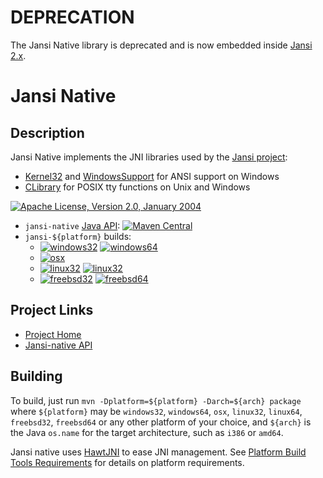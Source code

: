 DEPRECATION
===========

The Jansi Native library is deprecated and is now embedded inside [Jansi 2.x](https://github.com/fusesource/jansi).

Jansi Native
============

Description
-----------

Jansi Native implements the JNI libraries used by the 
[Jansi project](http://fusesource.github.io/jansi/):
- [Kernel32](http://fusesource.github.io/jansi/documentation/native-api/org/fusesource/jansi/internal/Kernel32.html) and [WindowsSupport](http://fusesource.github.io/jansi/documentation/native-api/org/fusesource/jansi/internal/WindowsSupport.html) for ANSI support on Windows
- [CLibrary](http://fusesource.github.io/jansi/documentation/native-api/org/fusesource/jansi/internal/CLibrary.html) for POSIX tty functions on Unix and Windows

[![Apache License, Version 2.0, January 2004](https://img.shields.io/github/license/fusesource/jansi-native.svg?label=License)](http://www.apache.org/licenses/)

* `jansi-native` [Java API](http://fusesource.github.io/jansi/documentation/native-api):
[![Maven Central](https://img.shields.io/maven-central/v/org.fusesource.jansi/jansi-native.svg?label=Maven%20Central)](http://search.maven.org/#search%7Cgav%7C1%7Cg%3A%22org.fusesource.jansi%22%20AND%20a%3A%22jansi-native%22)
* `jansi-${platform}` builds:
  * [![windows32](https://img.shields.io/maven-central/v/org.fusesource.jansi/jansi-windows32.svg?label=windows32)](http://search.maven.org/#search%7Cgav%7C1%7Cg%3A%22org.fusesource.jansi%22%20AND%20a%3A%22jansi-windows32%22)
[![windows64](https://img.shields.io/maven-central/v/org.fusesource.jansi/jansi-windows64.svg?label=windows64)](http://search.maven.org/#search%7Cgav%7C1%7Cg%3A%22org.fusesource.jansi%22%20AND%20a%3A%22jansi-windows64%22)
  * [![osx](https://img.shields.io/maven-central/v/org.fusesource.jansi/jansi-osx.svg?label=osx)](http://search.maven.org/#search%7Cgav%7C1%7Cg%3A%22org.fusesource.jansi%22%20AND%20a%3A%22jansi-osx%22)
  * [![linux32](https://img.shields.io/maven-central/v/org.fusesource.jansi/jansi-linux32.svg?label=linux32)](http://search.maven.org/#search%7Cgav%7C1%7Cg%3A%22org.fusesource.jansi%22%20AND%20a%3A%22jansi-linux32%22)
[![linux32](https://img.shields.io/maven-central/v/org.fusesource.jansi/jansi-linux64.svg?label=linux64)](http://search.maven.org/#search%7Cgav%7C1%7Cg%3A%22org.fusesource.jansi%22%20AND%20a%3A%22jansi-linux64%22)
  * [![freebsd32](https://img.shields.io/maven-central/v/org.fusesource.jansi/jansi-freebsd32.svg?label=freebsd32)](http://search.maven.org/#search%7Cgav%7C1%7Cg%3A%22org.fusesource.jansi%22%20AND%20a%3A%22jansi-freebsd32%22)
[![freebsd64](https://img.shields.io/maven-central/v/org.fusesource.jansi/jansi-freebsd64.svg?label=freebsd64)](http://search.maven.org/#search%7Cgav%7C1%7Cg%3A%22org.fusesource.jansi%22%20AND%20a%3A%22jansi-freebsd64%22)


Project Links
-------------

* [Project Home](http://fusesource.github.io/jansi/)
* [Jansi-native API](http://fusesource.github.io/jansi/documentation/native-api/index.html)

Building
--------

To build, just run `mvn -Dplatform=${platform} -Darch=${arch} package` where `${platform}` may be `windows32`, `windows64`,
`osx`, `linux32`, `linux64`, `freebsd32`, `freebsd64` or any other platform of your choice,
and `${arch}` is the Java `os.name` for the target architecture, such as `i386` or `amd64`.

Jansi native uses [HawtJNI](http://fusesource.github.io/hawtjni/) to ease JNI management.
See [Platform Build Tools Requirements](http://fusesource.github.io/hawtjni/documentation/developer-guide.html#Platform_Build_Tools_Requirements)
for details on platform requirements.
